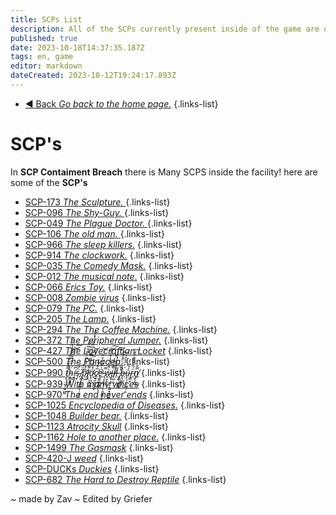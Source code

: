 ```yaml
---
title: SCPs List
description: All of the SCPs currently present inside of the game are on this page.
published: true
date: 2023-10-18T14:37:35.187Z
tags: en, game
editor: markdown
dateCreated: 2023-10-12T19:24:17.893Z
---
```


- [:arrow_backward: Back *Go back to the home page.*](/en/home#single-playerco-op)
{.links-list}
# SCP's
In **SCP Contaiment Breach** there is Many SCPS inside the facility! here are some of the **SCP's**

- [SCP-173 *The Sculpture.* ](/en/game/scps/173)
{.links-list}
- [SCP-096 *The Shy-Guy.* ](/en/game/scps/096)
{.links-list}
- [SCP-049 *The Plague Doctor.* ](/en/game/scps/049)
{.links-list}
- [SCP-106 *The old man.* ](/en/game/scps/106)
{.links-list}
- [SCP-966 *The sleep killers.*](/en/game/scps/966)
{.links-list}
- [SCP-914 *The clockwork.*](/en/game/scps/914)
{.links-list}
- [SCP-035 *The Comedy Mask.*](/en/game/scps/035)
{.links-list}
- [SCP-012 *The musical note*.](/en/game/scps/012)
{.links-list}
- [SCP-066 *Erics Toy.*](/en/game/scps/066)
{.links-list}
- [SCP-008 *Zombie virus*](/en/game/scps/008)
{.links-list}
- [SCP-079 *The PC.*](/en/game/scps/079)
{.links-list}
- [SCP-205 *The Lamp.*](/en/game/scps/205)
{.links-list}
- [SCP-294 *The The Coffee Machine.*](/en/game/scps/294)
{.links-list}
- [SCP-372 *The Peripheral Jumper.*](/en/game/scps/372)
{.links-list}
- [SCP-427  *The Lovecraftian Locket*](/en/game/scps/427)
{.links-list}
- [SCP-500 *The Panacea.*](/en/game/scps/500)
{.links-list}
- [SCP-990 *t̷̡̞̜̤̲͓̣͍͖̰͌̊͂̑̈́̆̓́̉͗̃̋́̅̕ḧ̴̝̳͙̬͆̓̑̅̌͂̑̃͠͝͠ͅi̴̯̳̦͆̇s̴̜̟̈́͂͗ ̸̧̰̜̯̪̲̻̙̣̮͔͍̎̈́̄p̷̛̐̒̓̀͛̈́̿͋͆̑̑͗͜l̸̨̹̼͌̈́͌̎̿̀̈́͆̈́̋̈́̐͋á̷̛͓̠̪͓̬̻̊̈́̀̀̅͑͆̋͝ç̸͍̱̭͕̩̼̙̅͐́̃̾e̴̢̲͍͇͖͇̗̖͑̇͛̑̌̇̆̈̀͗̈͘̕͝ ̵̢͔̥̲̟̣̤̖̯͈͖̘̬̿ẃ̷̟̮͉̥̮̈̽̆̉̍̍̌̐͌͝͠i̶̡̢̧̡͎͓͍͓͖̫͚͌̾͌̔͑͐l̸̛̦̺̣̼̓̎́̀́̍̎̓͠͠l̵̗̆ ̶̡̨̖̪̖͖͚͖̋̎̋͑̈͒̾͂̚̚͘͠b̶̩̹͚̪̗͑̓́̊̑́ṹ̴̞̖̜̙͈̮̺̜̭̉̃͛̒r̴̢̻̬̈́̏̇̐̌̌̓̒͠n̸̢̙̩̪̿̌͜*](/en/game/scps/990)
{.links-list} 
- [SCP-939 *With many voices*](/en/game/scps/939)
{.links-list} 
- [SCP-970 *The end never ends*](/en/game/scps/970)
{.links-list} 
- [SCP-1025 *Encyclopedia of Diseases.*](/en/game/scps/1025)
{.links-list} 
- [SCP-1048 *Builder bear.*](/en/game/scps/1048)
{.links-list}
- [SCP-1123 *Atrocity Skull*](/en/game/scps/1123)
{.links-list} 
- [SCP-1162 *Hole to another place.*](/en/game/scps/1162)
{.links-list} 
- [SCP-1499 *The Gasmask*](/en/game/scps/1499)
{.links-list} 
- [SCP-420-J *weed*](/en/game/scps/420-j)
{.links-list} 
- [SCP-DUCKs *Duckies*](/en/game/scps/ducks)
{.links-list}
- [SCP-682 *The Hard to Destroy Reptile*](/en/game/scps/682)
{.links-list}

~ made by Zav
~ Edited by Griefer